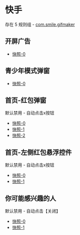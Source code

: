 # 快手

存在 5 规则组 - [com.smile.gifmaker](/src/apps/com.smile.gifmaker.ts)

## 开屏广告

- [快照-0](https://gkd-kit.gitee.io/import/12708602)

## 青少年模式弹窗

- [快照-0](https://gkd-kit.gitee.io/import/12708609)

## 首页-红包弹窗

默认禁用 - 自动点击x按钮

- [快照-0](https://gkd-kit.gitee.io/import/12708649)
- [快照-1](https://gkd-kit.gitee.io/import/12708660)
- [快照-2](https://gkd-kit.gitee.io/import/12708681)

## 首页-左侧红包悬浮控件

默认禁用 - 自动点击x按钮

- [快照-0](https://gkd-kit.gitee.io/import/12708671)
- [快照-1](https://gkd-kit.gitee.io/import/12708676)

## 你可能感兴趣的人

默认禁用 - 自动点击【关闭】

- [快照-0](https://gkd-kit.gitee.io/import/12708620)
- [快照-1](https://gkd-kit.gitee.io/import/12708707)
